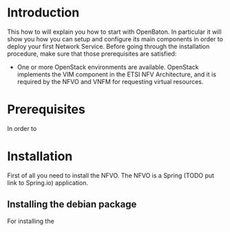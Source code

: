 # Introduction
This how to will explain you how to start with OpenBaton. In particular it will show you how you can setup and configure its main components in order to deploy your first Network Service. 
Before going through the installation procedure, make sure that those prerequisites are satisfied: 
* One or more OpenStack environments are available. OpenStack implements the VIM component in the ETSI NFV Architecture, and it is required by the NFVO and VNFM for requesting virtual resources. 

# Prerequisites 

In order to 

# Installation

First of all you need to install the NFVO. The NFVO is a Spring (TODO put link to Spring.io) application.


## Installing the debian package

For installing the 
